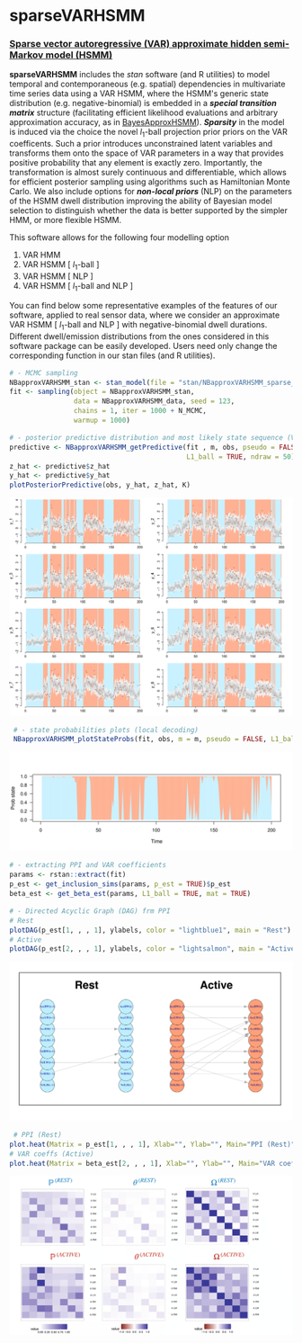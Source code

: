 # sparseVARHSMM
###  <ins>Sparse vector autoregressive (VAR) approximate hidden semi-Markov model (HSMM)<ins>

**sparseVARHSMM** includes the *stan* software (and R utilities) to model temporal and contemporaneous (e.g. spatial) dependencies in multivariate time series data using a VAR HSMM, where the HSMM's generic state distribution (e.g. negative-binomial) is embedded in a ***special transition matrix*** structure (facilitating efficient likelihood evaluations and arbitrary approximation accuracy, as in [BayesApproxHSMM](https://github.com/Beniamino92/BayesianApproxHSMM/)). ***Sparsity*** in the model is induced via the choice  the novel $l_1$-ball projection prior priors on the VAR coefficents. Such a prior introduces unconstrained latent variables and transforms them onto the space of VAR parameters in a way that provides positive probability that any element is exactly zero. Importantly, the transformation is almost surely continuous and differentiable, which allows for efficient posterior sampling using algorithms such as Hamiltonian Monte Carlo. We also include options for ***non-local priors*** (NLP) on the parameters of the HSMM dwell distribution improving the ability of Bayesian model selection to distinguish whether the data is better supported by the simpler HMM, or more flexible HSMM. 

This software allows for the following four modelling option 

1. VAR HMM
2. VAR HSMM [ $l_1$-ball ]
3. VAR HSMM [ NLP ]
4. VAR HSMM [ $l_1$-ball  and NLP ]
  
You can find below some representative examples of the features of our software, applied to real sensor data, where we consider an approximate VAR HSMM [ $l_1$-ball  and NLP ] with negative-binomial dwell durations. Different dwell/emission distributions from the ones considered in this software package can be easily developed. Users need only change the corresponding function in our stan files (and R utilities). 
  

```r
# - MCMC sampling  
NBapproxVARHSMM_stan <- stan_model(file = "stan/NBapproxVARHSMM_sparse_l1ball_fullCov_NLP.stan")
fit <- sampling(object = NBapproxVARHSMM_stan,
                data = NBapproxVARHSMM_data, seed = 123, 
                chains = 1, iter = 1000 + N_MCMC, 
                warmup = 1000)  
```

```r
# - posterior predictive distribution and most likely state sequence (Viterbi)
predictive <- NBapproxVARHSMM_getPredictive(fit , m, obs, pseudo = FALSE, 
                                            L1_ball = TRUE, ndraw = 50)
z_hat <- predictive$z_hat
y_hat <- predictive$y_hat
plotPosteriorPredictive(obs, y_hat, z_hat, K)
```
         
<p align="center">
<img src="https://github.com/Beniamino92/sparseVARHSMM/blob/main/figures/postpred_training.png" width="700" heigth="100"/> 
</p>
  
```r
 # - state probabilities plots (local decoding)
 NBapproxVARHSMM_plotStateProbs(fit, obs, m = m, pseudo = FALSE, L1_ball = TRUE)
```
  
<p align="center">
<img src="https://github.com/Beniamino92/sparseVARHSMM/blob/main/figures/stateprobs_training.png" width="700" heigth="100"/> 
</p>
  
  
```r
# - extracting PPI and VAR coefficients 
params <- rstan::extract(fit)
p_est <- get_inclusion_sims(params, p_est = TRUE)$p_est
beta_est <- get_beta_est(params, L1_ball = TRUE, mat = TRUE)
```
  
```r
# - Directed Acyclic Graph (DAG) frm PPI            
# Rest
plotDAG(p_est[1, , , 1], ylabels, color = "lightblue1", main = "Rest")
# Active
plotDAG(p_est[2, , , 1], ylabels, color = "lightsalmon", main = "Active")
```
  
<p align="center">
<img src="https://github.com/Beniamino92/sparseVARHSMM/blob/main/figures/DAGactive.png" width="600" heigth="600"/> 
</p>
  
```r
 # PPI (Rest)
plot.heat(Matrix = p_est[1, , , 1], Xlab="", Ylab="", Main="PPI (Rest)", limit=c(0,1))
# VAR coeffs (Active)
plot.heat(Matrix = beta_est[2, , , 1], Xlab="", Ylab="", Main="VAR coeffs (Active)", limit=c(-1,1))
```

<p align="center">
<img src="https://github.com/Beniamino92/sparseVARHSMM/blob/main/figures/inclusion_coeffs_covariance.png" width="600" heigth="600"/> 
</p>
  

<!-- In the application of this research, we consider multivariate time series data that arise from a study on human gesture phase segmentation based on sensor data. As a segmentation exercise, We aim to model the data to identify periods of rest and active gesturing.  -->

